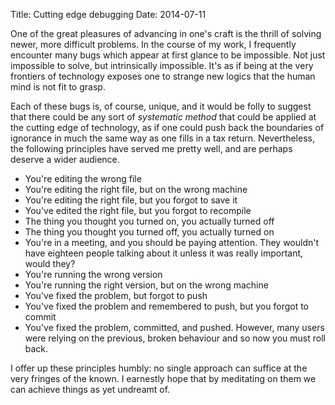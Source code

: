 Title: Cutting edge debugging
Date: 2014-07-11

One of the great pleasures of advancing in one's craft is the thrill of solving 
newer, more difficult problems. In the course of my work, I frequently encounter 
many bugs which appear at first glance to be impossible. Not just impossible to
solve, but intrinsically impossible. It's as if being at the very frontiers of
technology exposes one to strange new logics that the human mind is not fit to
grasp.

Each of these bugs is, of course, unique, and it would be folly to suggest that
there could be any sort of _systematic method_ that could be applied at the
cutting edge of technology, as if one could push back the boundaries of ignorance
in much the same way as one fills in a tax return. Nevertheless, the following
principles have served me pretty well, and are perhaps deserve a wider audience.


* You're editing the wrong file
* You're editing the right file, but on the wrong machine
* You're editing the right file, but you forgot to save it
* You've edited the right file, but you forgot to recompile
* The thing you thought you turned on, you actually turned off
* The thing you thought you turned off, you actually turned on
* You're in a meeting, and you should be paying attention. They wouldn't have 
  eighteen people talking about it unless it was really important, would they?
* You're running the wrong version
* You're running the right version, but on the wrong machine
* You've fixed the problem, but forgot to push
* You've fixed the problem and remembered to push, but you forgot to commit
* You've fixed the problem, committed, and pushed. However, many users were 
  relying on the previous, broken behaviour and so now you must roll back.


I offer up these principles humbly: no single approach can suffice at the very
fringes of the known. I earnestly hope that by meditating on them we can
achieve things as yet undreamt of.
